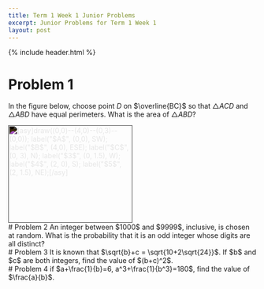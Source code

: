 ```yaml
---
title: Term 1 Week 1 Junior Problems
excerpt: Junior Problems for Term 1 Week 1
layout: post
---
```

{% include header.html %}

# Problem 1
In the figure below, choose point $D$ on $\overline{BC}$ so that $\triangle ACD$ and $\triangle ABD$ have equal perimeters. What is the area of $\triangle ABD$?

<img src="//latex.artofproblemsolving.com/5/3/e/53eb67d35ecca7ac6f68e8dff60b0eb5f3e4a602.png" class="latexcenter" alt="[asy]draw((0,0)--(4,0)--(0,3)--(0,0)); label(&quot;$A$&quot;, (0,0), SW); label(&quot;$B$&quot;, (4,0), ESE); label(&quot;$C$&quot;, (0, 3), N); label(&quot;$3$&quot;, (0, 1.5), W); label(&quot;$4$&quot;, (2, 0), S); label(&quot;$5$&quot;, (2, 1.5), NE);[/asy]" width="252" height="198" style="filter: invert(100%);">
<br>
# Problem 2
An integer between $1000$ and $9999$, inclusive, is chosen at random. What is the probability that it is an odd integer whose digits are all distinct?
<br>
# Problem 3
It is known that $\sqrt{b}+c = \sqrt{10+2\sqrt{24}}$. If $b$ and $c$ are both integers, find the value of $(b+c)^2$.
<br>
# Problem 4
if $a+\frac{1}{b}=6, a^3+\frac{1}{b^3}=180$, find the value of $\frac{a}{b}$.
